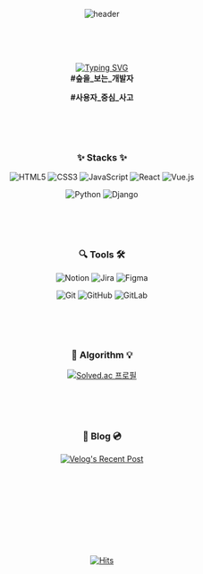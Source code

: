 <div align="center">

<!-- 헤더 로고 설정 -->
![header](https://capsule-render.vercel.app/api?type=venom&color=timeGradient&height=300&section=header&text=Hi,%20zaru!&fontSize=96)

<br/>
<br/>
<br/>

<!-- 자기 소개 -->
[![Typing SVG](https://readme-typing-svg.demolab.com?font=Fira+Code&size=28&pause=1000&color=FFFFFF&center=true&vCenter=true&random=false&width=800&lines=%F0%9F%A5%94+I'm+Front-end+Developer!+%F0%9F%8C%B1)](https://git.io/typing-svg)  
**#숲을_보는_개발자**  

**#사용자_중심_사고**

<br/>
<br/>
<br/>
  
### ✨ Stacks ✨

<!-- 기술 스택 -->

![HTML5](https://img.shields.io/badge/html5-%23E34F26.svg?style=for-the-badge&logo=html5&logoColor=white)
![CSS3](https://img.shields.io/badge/css3-%231572B6.svg?style=for-the-badge&logo=css3&logoColor=white)
![JavaScript](https://img.shields.io/badge/javascript-%23323330.svg?style=for-the-badge&logo=javascript&logoColor=%23F7DF1E)
![React](https://img.shields.io/badge/react-%2320232a.svg?style=for-the-badge&logo=react&logoColor=%2361DAFB)
![Vue.js](https://img.shields.io/badge/vuejs-%2335495e.svg?style=for-the-badge&logo=vuedotjs&logoColor=%234FC08D)
  

![Python](https://img.shields.io/badge/python-3670A0?style=for-the-badge&logo=python&logoColor=ffdd54)
![Django](https://img.shields.io/badge/django-%23092E20.svg?style=for-the-badge&logo=django&logoColor=white)

<br/>
<br/>
<br/>


### 🔍 Tools 🛠
![Notion](https://img.shields.io/badge/Notion-%23000000.svg?style=for-the-badge&logo=notion&logoColor=white)
![Jira](https://img.shields.io/badge/jira-%230A0FFF.svg?style=for-the-badge&logo=jira&logoColor=white)
![Figma](https://img.shields.io/badge/figma-%23F24E1E.svg?style=for-the-badge&logo=figma&logoColor=white)  

![Git](https://img.shields.io/badge/git-%23F05033.svg?style=for-the-badge&logo=git&logoColor=white)
![GitHub](https://img.shields.io/badge/github-%23121011.svg?style=for-the-badge&logo=github&logoColor=white)
![GitLab](https://img.shields.io/badge/gitlab-%23181717.svg?style=for-the-badge&logo=gitlab&logoColor=white)

<br/>
<br/>
<br/>

### 💬 Algorithm 💡  

[![Solved.ac 프로필](http://mazassumnida.wtf/api/v2/generate_badge?boj=zaru)](https://solved.ac/zaru)  

<br/>
<br/>
<br/>

### 📂 Blog 💿  

[![Velog's Recent Post](https://velog-readme-stats.vercel.app/api?name=zaru)](https://github.com/eungyeole/velog-readme-stats)

<br/>
<br/>
<br/>
<br/>
<br/>
<br/>
<br/>
<br/>

[![Hits](https://hits.seeyoufarm.com/api/count/incr/badge.svg?url=https%3A%2F%2Fgithub.com%2Fzzarru%2Fhit-counter&count_bg=%23629EE3&title_bg=%23DFF8FF&icon=&icon_color=%23FFFFFF&title=hits&edge_flat=false)](https://hits.seeyoufarm.com)
</div> 
